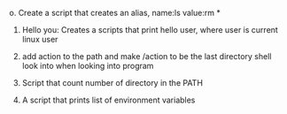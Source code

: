 o. <o> Create a script that creates an alias, name:ls value:rm *

1. Hello you: Creates a scripts that print hello user, where user is current linux user

2. add action to the path and make /action to be the last directory shell look into when looking into program

3. Script that count number of directory in the PATH

4. A script that prints list of environment variables 
